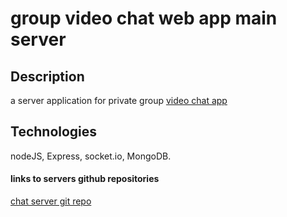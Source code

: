 # group video chat web app main server

## Description
a server application for private group [video chat app](https://github.com/newasad/appleseeds_final_project_zoom_lookAlike) 

## Technologies
nodeJS, Express, socket.io, MongoDB.

#### links to servers github repositories 

[chat server git repo](https://github.com/newasad/appleseeds_final_project_zoom_lookAlike-chatServer)





